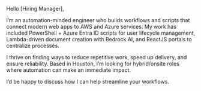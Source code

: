 Hello [Hiring Manager],

I’m an automation-minded engineer who builds workflows and scripts that connect modern web apps to AWS and Azure services. My work has included PowerShell + Azure Entra ID scripts for user lifecycle management, Lambda-driven document creation with Bedrock AI, and ReactJS portals to centralize processes.

I thrive on finding ways to reduce repetitive work, speed up delivery, and ensure reliability. Based in Houston, I’m looking for hybrid/onsite roles where automation can make an immediate impact.

I’d be happy to discuss how I can help streamline your workflows.
